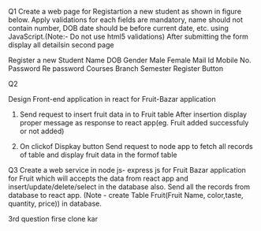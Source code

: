 Q1
 Create a web page for Registartion a new student as shown in figure below. Apply validations for each fields are mandatory, name should not contain number, DOB date should be before current date, etc. using JavaScript.(Note:- Do not use html5 validations) After submitting the form display all detailsin second page
 
 Register a new Student
 Name
 DOB
 Gender Male Female
 Mail Id
 Mobile No.
 Password
 Re password
 Courses
 Branch
 Semester
 Register Button
 
 
 
 
 Q2
 
 Design Front-end application in react for Fruit-Bazar application
 1. Send request to insert fruit data in to Fruit table
 After insertion display proper message as response to react app(eg. Fruit added successfuly or not added)
 
 2. On clickof Dispkay button Send request to node app to fetch all records of table and display fruit data in the formof table
 
 
 Q3
 Create a web service in node js- express js for Fruit Bazar application for Fruit which will accepts the data from react app and insert/update/delete/select in the database also. Send all the records from database to react app. (Note - create Table Fruit(Fruit Name, color,taste, quantity, price)) in database.


 3rd question firse clone kar
 
